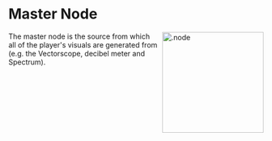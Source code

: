 # Master Node

<img align="right" style="margin-left: 8px;" src="https://cdn.discordapp.com/attachments/667464431562653706/1052196096467812392/master_node.png" alt=".node" width="200"/>

The master node is the source from which all of the player's visuals are generated from (e.g. the Vectorscope, decibel meter and Spectrum).
